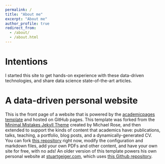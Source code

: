 ```yaml
---
permalink: /
title: "About me"
excerpt: "About me"
author_profile: true
redirect_from: 
  - /about/
  - /about.html
---
```


	
Intentions 
======
I started this site to get hands-on experience with these data-driven technologies, and share data science state-of-the-art articles.

A data-driven personal website
======
This is the front page of a website that is powered by the [academicpages template](https://github.com/academicpages/academicpages.github.io) and hosted on GitHub pages. This template was forked from the [Minimal Mistakes Jekyll Theme](https://mmistakes.github.io/minimal-mistakes/) created by Michael Rose, and then extended to support the kinds of content that academics have: publications, talks, teaching, a portfolio, blog posts, and a dynamically-generated CV. You can fork [this repository](https://github.com/academicpages/academicpages.github.io) right now, modify the configuration and markdown files, add your own PDFs and other content, and have your own site for free, with no ads! An older version of this template powers his own personal website at [stuartgeiger.com](http://stuartgeiger.com), which uses [this Github repository](https://github.com/staeiou/staeiou.github.io).